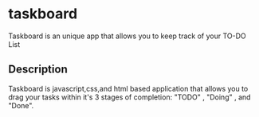 # taskboard

Taskboard is an unique app that allows you to keep track of your TO-DO List

## Description
Taskboard is javascript,css,and html based application that allows you to drag your tasks within it's 3 stages of completion: "TODO" , "Doing" , and "Done". 
